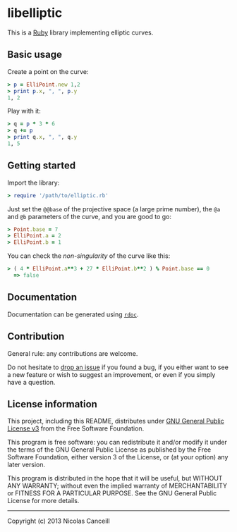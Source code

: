# libelliptic

This is a [Ruby](https://www.ruby-lang.org) library implementing elliptic curves.

## Basic usage

Create a point on the curve:

````ruby
> p = ElliPoint.new 1,2
> print p.x, ", ", p.y
1, 2
````

Play with it:

````ruby
> q = p * 3 * 6
> q += p
> print q.x, ", ", q.y
1, 5
````

## Getting started

Import the library:

````ruby
> require '/path/to/elliptic.rb'
````

Just set the `@@base` of the projective space (a large prime number), the `@a` and `@b` parameters of the curve, and you are good to go:

````ruby
> Point.base = 7
> ElliPoint.a = 2
> ElliPoint.b = 1
````

You can check the _non-singularity_ of the curve like this:

````ruby
> ( 4 * ElliPoint.a**3 + 27 * ElliPoint.b**2 ) % Point.base == 0
  => false 
````

## Documentation

Documentation can be generated using [`rdoc`](http://rdoc.sourceforge.net).

## Contribution

General rule: any contributions are welcome.

Do not hesitate to [drop an issue](https://github.com/ncanceill/libelliptic/issues/new) if you found a bug, if you either want to see a new feature or wish to suggest an improvement, or even if you simply have a question.

## License information

This project, including this README, distributes under [GNU General Public License v3](LICENSE.md) from the Free Software Foundation.

This program is free software: you can redistribute it and/or modify it under the terms of the GNU General Public License as published by the Free Software Foundation, either version 3 of the License, or (at your option) any later version.

This program is distributed in the hope that it will be useful, but WITHOUT ANY WARRANTY; without even the implied warranty of MERCHANTABILITY or FITNESS FOR A PARTICULAR PURPOSE.  See the GNU General Public License for more details.

***

Copyright (c) 2013 Nicolas Canceill

